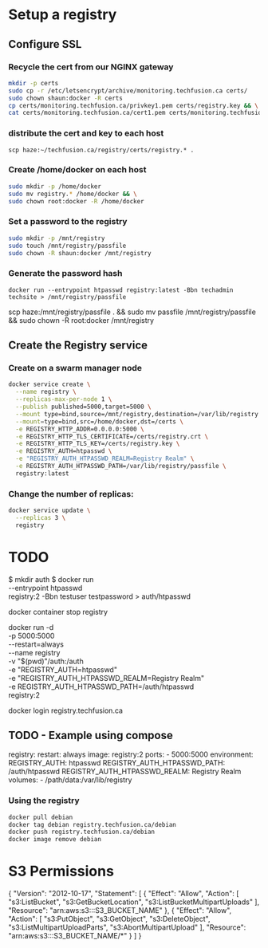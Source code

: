# Setup a registry
## Configure SSL
### Recycle the cert from our NGINX gateway
```bash
mkdir -p certs
sudo cp -r /etc/letsencrypt/archive/monitoring.techfusion.ca certs/
sudo chown shaun:docker -R certs
cp certs/monitoring.techfusion.ca/privkey1.pem certs/registry.key && \
cat certs/monitoring.techfusion.ca/cert1.pem certs/monitoring.techfusion.ca/chain1.pem > certs/registry.crt
```
### distribute the cert and key to each host
`scp haze:~/techfusion.ca/registry/certs/registry.* .`
### Create /home/docker on each host
```bash
sudo mkdir -p /home/docker
sudo mv registry.* /home/docker && \
sudo chown root:docker -R /home/docker
```
### Set a password to the registry
```bash
sudo mkdir -p /mnt/registry
sudo touch /mnt/registry/passfile
sudo chown -R shaun:docker /mnt/registry
```
### Generate the password hash
`docker run --entrypoint htpasswd registry:latest -Bbn techadmin techsite > /mnt/registry/passfile`

scp haze:/mnt/registry/passfile . && sudo mv passfile /mnt/registry/passfile && sudo chown -R root:docker /mnt/registry

## Create the Registry service
### Create on a swarm manager node
```bash
docker service create \
  --name registry \
  --replicas-max-per-node 1 \
  --publish published=5000,target=5000 \
  --mount type=bind,source=/mnt/registry,destination=/var/lib/registry \
  --mount=type=bind,src=/home/docker,dst=/certs \
  -e REGISTRY_HTTP_ADDR=0.0.0.0:5000 \
  -e REGISTRY_HTTP_TLS_CERTIFICATE=/certs/registry.crt \
  -e REGISTRY_HTTP_TLS_KEY=/certs/registry.key \
  -e REGISTRY_AUTH=htpasswd \
  -e "REGISTRY_AUTH_HTPASSWD_REALM=Registry Realm" \
  -e REGISTRY_AUTH_HTPASSWD_PATH=/var/lib/registry/passfile \
  registry:latest
```

### Change the number of replicas:

```bash
docker service update \
  --replicas 3 \
  registry
```



# TODO

$ mkdir auth
$ docker run \
  --entrypoint htpasswd \
  registry:2 -Bbn testuser testpassword > auth/htpasswd

docker container stop registry

docker run -d \
  -p 5000:5000 \
  --restart=always \
  --name registry \
  -v "$(pwd)"/auth:/auth \
  -e "REGISTRY_AUTH=htpasswd" \
  -e "REGISTRY_AUTH_HTPASSWD_REALM=Registry Realm" \
  -e REGISTRY_AUTH_HTPASSWD_PATH=/auth/htpasswd \
  registry:2

docker login registry.techfusion.ca

## TODO - Example using compose
registry:
  restart: always
  image: registry:2
  ports:
    - 5000:5000
  environment:
    REGISTRY_AUTH: htpasswd
    REGISTRY_AUTH_HTPASSWD_PATH: /auth/htpasswd
    REGISTRY_AUTH_HTPASSWD_REALM: Registry Realm
  volumes:
    - /path/data:/var/lib/registry


### Using the registry

```bash
docker pull debian
docker tag debian registry.techfusion.ca/debian
docker push registry.techfusion.ca/debian
docker image remove debian
```


# S3 Permissions
{
  "Version": "2012-10-17",
  "Statement": [
    {
      "Effect": "Allow",
      "Action": [
        "s3:ListBucket",
        "s3:GetBucketLocation",
        "s3:ListBucketMultipartUploads"
      ],
      "Resource": "arn:aws:s3:::S3_BUCKET_NAME"
    },
    {
      "Effect": "Allow",
      "Action": [
        "s3:PutObject",
        "s3:GetObject",
        "s3:DeleteObject",
        "s3:ListMultipartUploadParts",
        "s3:AbortMultipartUpload"
      ],
      "Resource": "arn:aws:s3:::S3_BUCKET_NAME/*"
    }
  ]
}

